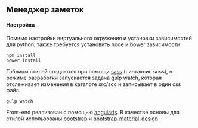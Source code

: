 ## Менеджер заметок

#### Настройка

Помимо настройки виртуального окружения и установки зависимостей для python, также требуется установить node и bower зависимости:

```shell
npm install
bower install
```

Таблицы стилей создаются при помощи [sass](http://sass-lang.com/) (синтаксис scss), в режиме разработки запускается задача gulp watch, которая отслеживает изменения в каталоге src/scc и записывает в один css файл.

```shell
gulp watch
```

Front-end реализован с помощью [angularjs](https://angularjs.org/).
В качестве основы для стилей использованы [bootstrap](http://getbootstrap.com/) и [bootstrap-material-design](https://fezvrasta.github.io/bootstrap-material-design/).


